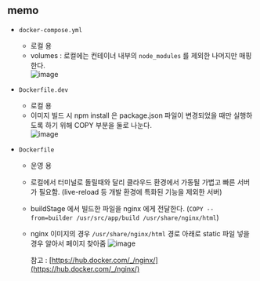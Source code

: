 
## memo
- `docker-compose.yml`
  - 로컬 용
  - volumes : 로컬에는 컨테이너 내부의 `node_modules` 를 제외한 나머지만 매핑한다.   
    ![image](https://github.com/user-attachments/assets/6d23fca3-418b-45bd-a269-36ead4d53ad3)

- `Dockerfile.dev`
  - 로컬 용
  - 이미지 빌드 시 npm install 은 package.json 파일이 변경되었을 때만 실행하도록 하기 위해 COPY 부분을 둘로 나눈다.  
    ![image](https://github.com/user-attachments/assets/8fdc4f16-5bb3-4a81-8bd0-3c2f58a0dc91)

- `Dockerfile`
  - 운영 용
  - 로컬에서 터미널로 돌릴때와 달리 클라우드 환경에서 가동될 가볍고 빠른 서버가 필요함. (live-reload 등 개발 환경에 특화된 기능을 제외한 서버)
  - buildStage 에서 빌드한 파일을 nginx 에게 전달한다. (`COPY --from=builder /usr/src/app/build /usr/share/nginx/html`)
  - nginx 이미지의 경우 `/usr/share/nginx/html` 경로 아래로 static 파일 넣을 경우 알아서 페이지 찾아줌
    ![image](https://github.com/user-attachments/assets/81a52df6-449a-4d5e-ae03-5e7dc400090d)
    
    참고 : [https://hub.docker.com/_/nginx/](https://hub.docker.com/_/nginx/)
